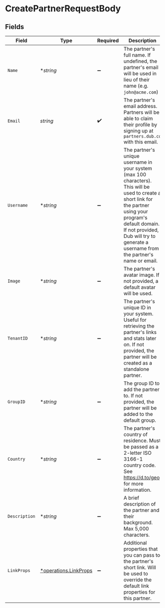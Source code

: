# CreatePartnerRequestBody


## Fields

| Field                                                                                                                                                                                                                                                   | Type                                                                                                                                                                                                                                                    | Required                                                                                                                                                                                                                                                | Description                                                                                                                                                                                                                                             |
| ------------------------------------------------------------------------------------------------------------------------------------------------------------------------------------------------------------------------------------------------------- | ------------------------------------------------------------------------------------------------------------------------------------------------------------------------------------------------------------------------------------------------------- | ------------------------------------------------------------------------------------------------------------------------------------------------------------------------------------------------------------------------------------------------------- | ------------------------------------------------------------------------------------------------------------------------------------------------------------------------------------------------------------------------------------------------------- |
| `Name`                                                                                                                                                                                                                                                  | **string*                                                                                                                                                                                                                                               | :heavy_minus_sign:                                                                                                                                                                                                                                      | The partner's full name. If undefined, the partner's email will be used in lieu of their name (e.g. `john@acme.com`)                                                                                                                                    |
| `Email`                                                                                                                                                                                                                                                 | *string*                                                                                                                                                                                                                                                | :heavy_check_mark:                                                                                                                                                                                                                                      | The partner's email address. Partners will be able to claim their profile by signing up at `partners.dub.co` with this email.                                                                                                                           |
| `Username`                                                                                                                                                                                                                                              | **string*                                                                                                                                                                                                                                               | :heavy_minus_sign:                                                                                                                                                                                                                                      | The partner's unique username in your system (max 100 characters). This will be used to create a short link for the partner using your program's default domain. If not provided, Dub will try to generate a username from the partner's name or email. |
| `Image`                                                                                                                                                                                                                                                 | **string*                                                                                                                                                                                                                                               | :heavy_minus_sign:                                                                                                                                                                                                                                      | The partner's avatar image. If not provided, a default avatar will be used.                                                                                                                                                                             |
| `TenantID`                                                                                                                                                                                                                                              | **string*                                                                                                                                                                                                                                               | :heavy_minus_sign:                                                                                                                                                                                                                                      | The partner's unique ID in your system. Useful for retrieving the partner's links and stats later on. If not provided, the partner will be created as a standalone partner.                                                                             |
| `GroupID`                                                                                                                                                                                                                                               | **string*                                                                                                                                                                                                                                               | :heavy_minus_sign:                                                                                                                                                                                                                                      | The group ID to add the partner to. If not provided, the partner will be added to the default group.                                                                                                                                                    |
| `Country`                                                                                                                                                                                                                                               | **string*                                                                                                                                                                                                                                               | :heavy_minus_sign:                                                                                                                                                                                                                                      | The partner's country of residence. Must be passed as a 2-letter ISO 3166-1 country code. See https://d.to/geo for more information.                                                                                                                    |
| `Description`                                                                                                                                                                                                                                           | **string*                                                                                                                                                                                                                                               | :heavy_minus_sign:                                                                                                                                                                                                                                      | A brief description of the partner and their background. Max 5,000 characters.                                                                                                                                                                          |
| `LinkProps`                                                                                                                                                                                                                                             | [*operations.LinkProps](../../models/operations/linkprops.md)                                                                                                                                                                                           | :heavy_minus_sign:                                                                                                                                                                                                                                      | Additional properties that you can pass to the partner's short link. Will be used to override the default link properties for this partner.                                                                                                             |